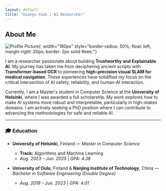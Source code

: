 ```yaml
---
layout: default
title: "Xiaoyu Yuan | AI Researcher"
---
```


## About Me

![Profile Picture](/assets/images/me.jpg){: width="180px" style="border-radius: 50%; float: left; margin-right: 20px; border: 2px solid #eee;"}

I am a researcher passionate about building **Trustworthy and Explainable AI**. My journey has taken me from deciphering ancient scripts with **Transformer-based OCR** to pioneering **high-precision visual SLAM for medical navigation**. These experiences have solidified my focus on the critical intersection of AI safety, reliability, and human-AI interaction.

Currently, I am a Master's student in Computer Science at the **University of Helsinki**, where I was awarded a full scholarship. My work explores how to make AI systems more robust and interpretable, particularly in high-stakes domains. I am actively seeking a PhD position where I can contribute to advancing the methodologies for safe and reliable AI.

---
### 🎓 Education

* **University of Helsinki**, Finland — *Master in Computer Science*
    * **Track:** Algorithms and Machine Learning
    * *Aug. 2023 – Jun. 2025* | *GPA: 4.38*

* **University of Oulu**, Finland & **Nanjing Institute of Technology**, China — *Bachelor in Software Engineering (Double Degree)*
    * *Aug. 2019 – Jun. 2023* | *GPA: 4.01*
